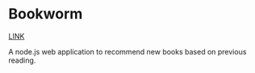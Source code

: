 # Bookworm

[LINK](https://sehgal-arjun.github.io/Bookworm)

A node.js web application to recommend new books based on previous reading.
